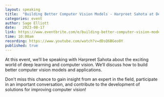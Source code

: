 ```yaml
---
layout: speaking
title:  "Building Better Computer Vision Models - Harpreet Sahota at Deci AI - Live Podcast"
categories: event
author: Sage Elliott
date:   2023-08-17
link: https://www.eventbrite.com/e/building-better-computer-vision-models-harpreet-sahota-at-deci-ai-tickets-687513099187?aff=sage
time: 10:00am
recording: https://www.youtube.com/watch?v=dDsQ6BGeo0Y
published: true
---
```


At this event, we’ll be speaking with ​​Harpreet Sahota about the exciting world of deep learning and computer vision. We’ll discuss how to build better computer vision models and applications.

Don't miss this chance to gain insight from an expert in the field, participate in an important conversation, and contribute to the development of solutions for improving computer vision!
